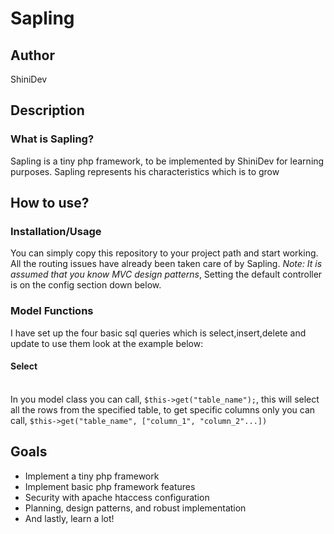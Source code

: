 <h1><b>Sapling</b></h1>
<h2>Author</h2>
<p>ShiniDev</p>
<h2>Description</h2>
<h3>What is Sapling?</h3>
<p>
Sapling is a tiny php framework, to be implemented by ShiniDev for learning
purposes. Sapling represents his characteristics which is to grow</p>
<h2>How to use?</h2>
<h3>Installation/Usage</h3>
<p>You can simply copy this repository to your project path and start working.
All the routing issues have already been taken care of by Sapling. <i>Note: It
is assumed that you know MVC design patterns</i>, Setting the default controller
is on the config section down below.</p>
<h3>Model Functions</h3>
<p>I have set up the four basic sql queries which is select,insert,delete and
update to use them look at the example below:<br>
<h4>Select</h4><br>
In you model class you can call, <code>$this->get("table_name");</code>, this
will select all the rows from the specified table, to get specific columns only
you can call, <code>$this->get("table_name", ["column_1", "column_2"...])</code><br>
<h4></h4>
</p>

<h2>Goals</h2>
<ul>
    <li>Implement a tiny php framework</li>
    <li>Implement basic php framework features</li>
    <li>Security with apache htaccess configuration</li>
    <li>Planning, design patterns, and robust implementation</li>
    <li>And lastly, learn a lot!</li>
</ul>
